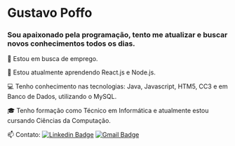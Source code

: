 # Gustavo Poffo

### Sou apaixonado pela programação, tento me atualizar e buscar novos conhecimentos todos os dias.

:briefcase: Estou em busca de emprego.

:seedling: Estou atualmente aprendendo React.js e Node.js.

:computer: Tenho conhecimento nas tecnologias: Java, Javascript, HTM5, CC3 e em Banco de Dados, utilizando o MySQL.

:mortar_board: Tenho formação como Técnico em Informática e atualmente estou cursando Ciências da Computação.

:mailbox: Contato: 
[![Linkedin Badge](https://img.shields.io/badge/Gustavo_Poffo-blue?style=flat-square&logo=Linkedin&logoColor=white&link=https://www.linkedin.com/in/gustavo-poffo-068123195/])](https://www.linkedin.com/in/gustavo-poffo-068123195/) [![Gmail Badge](https://img.shields.io/badge/-gustavoxpoffo@gmail.com-c14438?style=flat-square&logo=Gmail&logoColor=white&link=mailto:gustavoxpoffo@gmail.com)](mailto:gustavoxpoffo@gmail.com)

